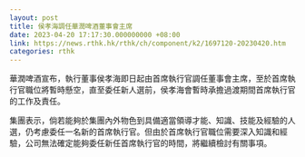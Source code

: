 ```yaml
---
layout: post
title: 侯孝海調任華潤啤酒董事會主席
date: 2023-04-20 17:17:30.000000000 +08:00
link: https://news.rthk.hk/rthk/ch/component/k2/1697120-20230420.htm
categories: rthk
---
```


華潤啤酒宣布，執行董事侯孝海即日起由首席執行官調任董事會主席，至於首席執行官職位將暫時懸空，直至委任新人選前，侯孝海會暫時承擔過渡期間首席執行官的工作及責任。

集團表示，倘若能夠於集團內外物色到具備適當領導才能、知識、技能及經驗的人選，仍考慮委任一名新的首席執行官。但由於首席執行官職位需要深入知識和經驗，公司無法確定能夠委任新任首席執行官的時間，將繼續檢討有關事項。
